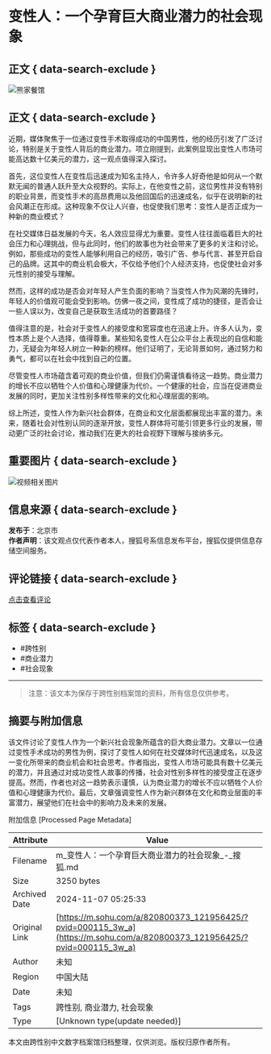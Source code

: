 # 变性人：一个孕育巨大商业潜力的社会现象

## 正文 { data-search-exclude }


![熊家餐馆](http://03e1181bba1cf.cdn.sohucs.com/files/1695809599254.png)

## 正文 { data-search-exclude }

近期，媒体聚焦于一位通过变性手术取得成功的中国男性，他的经历引发了广泛讨论，特别是关于变性人背后的商业潜力。项立刚提到，此案例显现出变性人市场可能高达数十亿美元的潜力，这一观点值得深入探讨。

首先，这位变性人在变性后迅速成为知名主持人，令许多人好奇他是如何从一个默默无闻的普通人跃升至大众视野的。实际上，在他变性之前，这位男性并没有特别的职业背景，而变性手术的高昂费用以及他回国后的迅速成名，似乎在说明新的社会风潮正在形成。这种现象不仅让人兴奋，也促使我们思考：变性人是否正成为一种新的商业模式？

在社交媒体日益发展的今天，名人效应显得尤为重要。变性人往往面临着巨大的社会压力和心理挑战，但与此同时，他们的故事也为社会带来了更多的关注和讨论。例如，那些成功的变性人能够利用自己的经历，吸引广告、参与代言、甚至开启自己的品牌。这其中的商业机会极大，不仅给予他们个人经济支持，也促使社会对多元性别的接受与理解。

然而，这样的成功是否会对年轻人产生负面的影响？当变性人作为风潮的先锋时，年轻人的价值观可能会受到影响。仿佛一夜之间，变性成了成功的捷径，是否会让一些人误以为，改变自己是获取生活成功的首要路径？

值得注意的是，社会对于变性人的接受度和宽容度也在迅速上升。许多人认为，变性本质上是个人选择，值得尊重。某些知名变性人在公众平台上表现出的自信和能力，无疑会为年轻人树立一种新的榜样。他们证明了，无论背景如何，通过努力和勇气，都可以在社会中找到自己的位置。

尽管变性人市场蕴含着可观的商业价值，但我们仍需谨慎看待这一趋势。商业潜力的增长不应以牺牲个人价值和心理健康为代价。一个健康的社会，应当在促进商业发展的同时，更加关注性别多样性带来的文化和心理层面的影响。

综上所述，变性人作为新兴社会群体，在商业和文化层面都展现出丰富的潜力。未来，随着社会对性别认同的逐渐开放，变性人群体将可能引领更多行业的发展，带动更广泛的社会讨论，推动我们在更大的社会视野下理解与接纳多元。

## 重要图片 { data-search-exclude }

![视频相关图片](https://1264568958.rsc.cdn77.org/publisher/contentvideos/cda7f0b7-7ef4-11ef-a2bd-7b1dcfa155d6/ca573f16-7ef4-11ef-a2bd-31efafe6dac6.jpg)

## 信息来源 { data-search-exclude }

**发布于**：北京市  
**作者声明**：该文观点仅代表作者本人，搜狐号系信息发布平台，搜狐仅提供信息存储空间服务。

## 评论链接 { data-search-exclude }

[点击查看评论](https://m.sohu.com/a/820800373_121956425/?pvid=000115_3w_a)  

## 标签 { data-search-exclude }

- #跨性别
- #商业潜力
- #社会现象

---

> 注意：该文本为保存于跨性别档案馆的资料，所有信息仅供参考。

## 摘要与附加信息

<!-- tcd_abstract -->
该文件讨论了变性人作为一个新兴社会现象所蕴含的巨大商业潜力。文章以一位通过变性手术成功的男性为例，探讨了变性人如何在社交媒体时代迅速成名，以及这一变化所带来的商业机会和社会思考。作者指出，变性人市场可能具有数十亿美元的潜力，并且通过对成功变性人故事的传播，社会对性别多样性的接受度正在逐步提高。然而，作者也对这一趋势表示谨慎，认为商业潜力的增长不应以牺牲个人价值和心理健康为代价。最后，文章强调变性人作为新兴群体在文化和商业层面的丰富潜力，展望他们在社会中的影响力及未来的发展。
<!-- tcd_abstract_end -->

附加信息 [Processed Page Metadata]

| Attribute       | Value                                  |
|-----------------|----------------------------------------|
| Filename        | m_变性人：一个孕育巨大商业潜力的社会现象_-_搜狐.md                             |
| Size            | 3250 bytes                           |
| Archived Date   | 2024-11-07 05:25:33                             |
| Original Link   | [https://m.sohu.com/a/820800373_121956425/?pvid=000115_3w_a](https://m.sohu.com/a/820800373_121956425/?pvid=000115_3w_a)                       |
| Author          | 未知                               |
| Region          | 中国大陆                               |
| Date            | 未知                                 |
| Tags            | 跨性别, 商业潜力, 社会现象                                 |
| Type            | [Unknown type(update needed)]                                 |
<!-- tcd_table_end -->

本文由跨性别中文数字档案馆归档整理，仅供浏览。版权归原作者所有。
